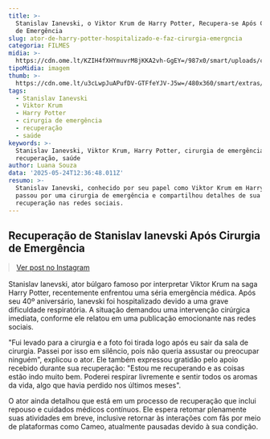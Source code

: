 ```yaml
---
title: >-
  Stanislav Ianevski, o Viktor Krum de Harry Potter, Recupera-se Após Cirurgia
  de Emergência
slug: ator-de-harry-potter-hospitalizado-e-faz-cirurgia-emergncia
categoria: FILMES
midia: >-
  https://cdn.ome.lt/KZIH4fXHYmuvrM8jKKA2vh-GgEY=/987x0/smart/uploads/conteudo/fotos/Screenshot_2025-05-23_at_20.37.51.png
tipoMidia: imagem
thumb: >-
  https://cdn.ome.lt/u3cLwpJuAPufDV-GTFfeYJV-J5w=/480x360/smart/extras/conteudos/Screenshot_2025-05-23_at_20.37.51.png
tags:
  - Stanislav Ianevski
  - Viktor Krum
  - Harry Potter
  - cirurgia de emergência
  - recuperação
  - saúde
keywords: >-
  Stanislav Ianevski, Viktor Krum, Harry Potter, cirurgia de emergência,
  recuperação, saúde
author: Luana Souza
data: '2025-05-24T12:36:48.011Z'
resumo: >-
  Stanislav Ianevski, conhecido por seu papel como Viktor Krum em Harry Potter,
  passou por uma cirurgia de emergência e compartilhou detalhes de sua
  recuperação nas redes sociais.
---
```


## Recuperação de Stanislav Ianevski Após Cirurgia de Emergência

<blockquote class="instagram-media" data-instgrm-permalink="https://www.instagram.com/p/DJ_h0OZClMH/" data-instgrm-version="14" style="width:100%; max-width:540px; margin:1rem auto;"><a href="https://www.instagram.com/p/DJ_h0OZClMH/">Ver post no Instagram</a></blockquote>

Stanislav Ianevski, ator búlgaro famoso por interpretar Viktor Krum na saga Harry Potter, recentemente enfrentou uma séria emergência médica. Após seu 40º aniversário, Ianevski foi hospitalizado devido a uma grave dificuldade respiratória. A situação demandou uma intervenção cirúrgica imediata, conforme ele relatou em uma publicação emocionante nas redes sociais.

"Fui levado para a cirurgia e a foto foi tirada logo após eu sair da sala de cirurgia. Passei por isso em silêncio, pois não queria assustar ou preocupar ninguém", explicou o ator. Ele também expressou gratidão pelo apoio recebido durante sua recuperação: "Estou me recuperando e as coisas estão indo muito bem. Poderei respirar livremente e sentir todos os aromas da vida, algo que havia perdido nos últimos meses".

O ator ainda detalhou que está em um processo de recuperação que inclui repouso e cuidados médicos contínuos. Ele espera retomar plenamente suas atividades em breve, inclusive retornar às interações com fãs por meio de plataformas como Cameo, atualmente pausadas devido à sua condição.

